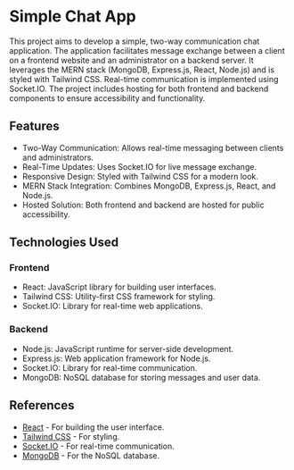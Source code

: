 # Simple Chat App

This project aims to develop a simple, two-way communication chat application. The application facilitates message exchange between a client on a frontend website and an administrator on a backend server. It leverages the MERN stack (MongoDB, Express.js, React, Node.js) and is styled with Tailwind CSS. Real-time communication is implemented using Socket.IO. The project includes hosting for both frontend and backend components to ensure accessibility and functionality.

## Features

- Two-Way Communication: Allows real-time messaging between clients and administrators.
- Real-Time Updates: Uses Socket.IO for live message exchange.
- Responsive Design: Styled with Tailwind CSS for a modern look.
- MERN Stack Integration: Combines MongoDB, Express.js, React, and Node.js.
- Hosted Solution: Both frontend and backend are hosted for public accessibility.

## Technologies Used

### Frontend

 - React: JavaScript library for building user interfaces.
 - Tailwind CSS: Utility-first CSS framework for styling.
 - Socket.IO: Library for real-time web applications.

### Backend

  - Node.js: JavaScript runtime for server-side development.
  - Express.js: Web application framework for Node.js.
  - Socket.IO: Library for real-time communication.
  - MongoDB: NoSQL database for storing messages and user data.

## References

 - [React](https://reactjs.org/) - For building the user interface.
 - [Tailwind CSS](https://tailwindcss.com/) - For styling.
 - [Socket.IO](https://socket.io/) - For real-time communication.
 - [MongoDB](https://www.mongodb.com/) - For the NoSQL database.




